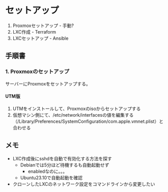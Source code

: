 # セットアップ

1. Proxmoxセットアップ - 手動?
1. LXC作成 - Terraform
1. LXCセットアップ - Ansible

## 手順書

### 1. Proxmoxのセットアップ

サーバーにProxmoxをセットアップする。

#### UTM版

1. UTMをインストールして、Proxmoxのisoからセットアップする
1. 仮想マシン側にて、/etc/network/interfacesの値を編集する（/Library/Preferences/SystemConfiguration/com.apple.vmnet.plist）と合わせる

## メモ

- LXC作成後にsshdを自動で有効化する方法を探す
    - Debianでは5分ほど待機するも自動起動せず
        - enabledなのに。。。
    - Ubuntu23.10で自動起動を確認
- クローンしたLXCのネットワーク設定をコマンドラインから変更したい